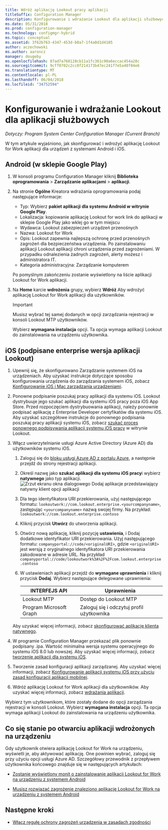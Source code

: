 ```yaml
---
title: Wdróż aplikację Lookout pracy aplikacji
titleSuffix: Configuration Manager
description: Konfigurowanie i wdrażanie Lookout dla aplikacji służbowych.
ms.date: 05/31/2018
ms.prod: configuration-manager
ms.technology: configmgr-hybrid
ms.topic: conceptual
ms.assetid: 3f62b763-4347-453d-b0a7-1f4a0d1d4105
author: aczechowski
ms.author: aaroncz
manager: dougeby
ms.openlocfilehash: 87ad7a768128cb11a1fc361c90a6eccac454a28c
ms.sourcegitcommit: 9cff0702c2cc0f214173b47ec241f7e5a40f84e6
ms.translationtype: MT
ms.contentlocale: pl-PL
ms.lasthandoff: 06/04/2018
ms.locfileid: "34752594"
---
```

# <a name="configure-and-deploy-lookout-for-work-apps"></a>Konfigurowanie i wdrażanie Lookout dla aplikacji służbowych

*Dotyczy: Program System Center Configuration Manager (Current Branch)*

W tym artykule wyjaśniono, jak skonfigurować i wdrożyć aplikację Lookout for Work aplikacji dla urządzeń z systemami Android i iOS.



## <a name="android-google-play-store-app"></a>Android (w sklepie Google Play)
1.  W konsoli programu Configuration Manager kliknij **Biblioteka oprogramowania** > **Zarządzanie aplikacjami** > **aplikacji**.  

2.  Na stronie **Ogólne** Kreatora wdrażania oprogramowania podaj następujące informacje:  
    - Typ: Wybierz **pakiet aplikacji dla systemu Android w witrynie Google Play**.
    - Lokalizacja: kopiowanie aplikację Lookout for work link do aplikacji w sklepie Google Play jako wklej go w tym miejscu
    - Wydawca: Lookout zabezpieczeń urządzeń przenośnych
    - Nazwa: Lookout for Work
    - Opis: Lookout zapewnia najlepszą ochronę przed przenośnych zagrożeń dla bezpieczeństwa urządzenia. Po zainstalowaniu aplikacji Lookout aplikacji chroni urządzenia przed zagrożeniami. W przypadku odnalezienia żadnych zagrożeń, alerty możesz i administratora IT.
    - Kategoria administracyjna: Zarządzanie komputerem  

    Po pomyślnym zakończeniu zostanie wyświetlony na liście aplikacji Lookout for Work aplikacji.  

3.  Na **Home** karcie **wdrożenia** grupy, wybierz **Wdróż** Aby wdrożyć aplikację Lookout for Work aplikacji dla użytkowników.   
    >[!IMPORTANT]  
    >Musisz wybrać tej samej dodanych w opcji zarządzania rejestracji w konsoli Lookout MTP użytkowników.  

    Wybierz **wymagana instalacja** opcji. Ta opcja wymaga aplikacji Lookout do zainstalowania na urządzeniu użytkownika.  



## <a name="ios-enterprise-signed-version-of-lookout-app"></a>iOS (podpisane enterprise wersja aplikacji Lookout)

1. Upewnij się, że skonfigurowano Zarządzanie systemem iOS na urządzeniach. Aby uzyskać instrukcje dotyczące sposobu konfigurowania urządzenia do zarządzania systemem iOS, zobacz [Konfigurowanie iOS i Mac zarządzania urządzeniami](/sccm/mdm/deploy-use/enroll-hybrid-ios-mac).  

2. Ponowne podpisanie poszukaj pracy aplikacji dla systemu iOS. Lookout dystrybuuje jego szukać aplikacji dla systemu iOS pracy poza iOS App Store. Przed rozpoczęciem dystrybuowania aplikacji, należy ponownie podpisać aplikację z Enterprise Developer certyfikatów dla systemu iOS. Aby uzyskać szczegółowe instrukcje do ponownego podpisania poszukaj pracy aplikacji systemu iOS, zobacz [szukać proces ponownego podpisywania aplikacji systemu iOS pracy](https://personal.support.lookout.com/hc/articles/114094038714) w witrynie Lookout.  

3. Włącz uwierzytelnianie usługi Azure Active Directory (Azure AD) dla użytkowników systemu iOS.
   1.  Zaloguj się do [bloku usługi Azure AD z portalu Azure](https://portal.azure.com/#blade/Microsoft_AAD_IAM/ActiveDirectoryMenuBlade/Overview), a następnie przejdź do strony rejestracji aplikacji.  
   2.  Określ nazwę jako **szukać aplikacji dla systemu iOS pracy**i wybierz **natywnego** jako typ aplikacji.  
  ![Zrzut ekranu okna dialogowego Dodaj aplikacje przedstawiający natywny klient opcji aplikacji](media/aad-add-app-reg.png)

   3.  Dla tego identyfikatora URI przekierowania, użyj następującego formatu: `lookoutwork://com.lookout.enterprise.<yourcompanyname>`, zastępując `<yourcompanyname>` nazwą swojej firmy. Na przykład: `lookoutwork://com.lookout.enterprise.contoso`
   4. Kliknij przycisk **Utwórz** do utworzenia aplikacji. 
   5.  Otwórz nową aplikację, kliknij pozycję **ustawienia**, i Dodaj dodatkowe identyfikator URI przekierowania. Użyj następującego formatu: `companyportal://code/<originalURI>`, gdzie `<originalURI>` jest wersją z oryginalnego identyfikatora URI przekierowania zakodowane w adresie URL. Na przykład `companyportal://code/lookoutwork%3A%2F%2Fcom.lookout.enterprise.contoso`
   6.  W ustawieniach aplikacji przejdź do **wymagane uprawnienia** i kliknij przycisk **Dodaj**. Wybierz następujące delegowane uprawnienia:  

       | INTERFEJS API  | Uprawnienia  |
       |---------|---------|
       | Lookout MTP     | Dostęp do Lookout MTP         |
       | Program Microsoft Graph     | Zaloguj się i odczytuj profil użytkownika        |  

   Aby uzyskać więcej informacji, zobacz [skonfigurować aplikację klienta natywnego](/azure/app-service/app-service-mobile-how-to-configure-active-directory-authentication#optional-configure-a-native-client-application).  


4. W programie Configuration Manager przekazać plik ponownie podpisany .ipa. Wartość minimalna wersja systemu operacyjnego do systemu iOS 8.0 lub nowszej. Aby uzyskać więcej informacji, zobacz [tworzenie aplikacji dla systemu iOS](/sccm/apps/get-started/creating-ios-applications).   


5. Tworzenie zasad konfiguracji aplikacji zarządzanej. Aby uzyskać więcej informacji, zobacz [Konfigurowanie aplikacji systemu iOS przy użyciu zasad konfiguracji aplikacji mobilnej](/sccm/apps/deploy-use/configure-ios-apps-with-app-configuration-policies).  


6. Wdróż aplikację Lookout for Work aplikacji dla użytkowników. Aby uzyskać więcej informacji, zobacz [wdrażania aplikacji](/sccm/apps/deploy-use/deploy-applications).  

  Wybierz tym użytkownikom, które zostały dodane do opcji zarządzania rejestracji w konsoli Lookout. Wybierz **wymagana instalacja** opcji. Ta opcja wymaga aplikacji Lookout do zainstalowania na urządzeniu użytkownika.



## <a name="what-happens-when-the-deployed-app-is-opened-on-the-device"></a>Co się stanie po otwarciu aplikacji wdrożonych na urządzeniu

Gdy użytkownik otwiera aplikację Lookout for Work na urządzeniu, wyświetli je, aby aktywować aplikację. One powinien wybrać, zaloguj się przy użyciu opcji usługi Azure AD. Szczegółowy przewodnik z przepływem użytkownika końcowego znajduje się w następujących artykułach:

- [Zostanie wyświetlony monit o zainstalowanie aplikacji Lookout for Work na urządzeniu z systemem Android](/intune-user-help/you-are-prompted-to-install-lookout-for-work-android)

- [Musisz rozwiązać zagrożenie znaleziono aplikację Lookout for Work na urządzeniu z systemem Android](/intune-user-help/you-need-to-resolve-a-threat-found-by-lookout-for-work-android)



## <a name="next-steps"></a>Następne kroki
- [Włącz regułę ochrony zagrożeń urządzenia w zasadach zgodności](enable-device-threat-protection-rule-compliance-policy.md)
